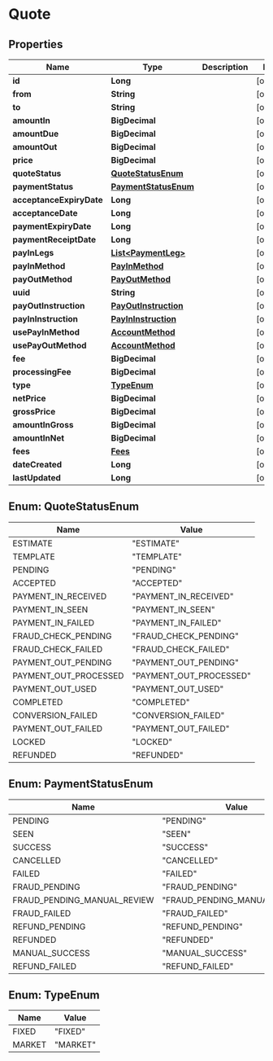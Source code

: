 

# Quote


## Properties

| Name | Type | Description | Notes |
|------------ | ------------- | ------------- | -------------|
|**id** | **Long** |  |  [optional] |
|**from** | **String** |  |  [optional] |
|**to** | **String** |  |  [optional] |
|**amountIn** | **BigDecimal** |  |  [optional] |
|**amountDue** | **BigDecimal** |  |  [optional] |
|**amountOut** | **BigDecimal** |  |  [optional] |
|**price** | **BigDecimal** |  |  [optional] |
|**quoteStatus** | [**QuoteStatusEnum**](#QuoteStatusEnum) |  |  [optional] |
|**paymentStatus** | [**PaymentStatusEnum**](#PaymentStatusEnum) |  |  [optional] |
|**acceptanceExpiryDate** | **Long** |  |  [optional] |
|**acceptanceDate** | **Long** |  |  [optional] |
|**paymentExpiryDate** | **Long** |  |  [optional] |
|**paymentReceiptDate** | **Long** |  |  [optional] |
|**payInLegs** | [**List&lt;PaymentLeg&gt;**](PaymentLeg.md) |  |  [optional] |
|**payInMethod** | [**PayInMethod**](PayInMethod.md) |  |  [optional] |
|**payOutMethod** | [**PayOutMethod**](PayOutMethod.md) |  |  [optional] |
|**uuid** | **String** |  |  [optional] |
|**payOutInstruction** | [**PayOutInstruction**](PayOutInstruction.md) |  |  [optional] |
|**payInInstruction** | [**PayInInstruction**](PayInInstruction.md) |  |  [optional] |
|**usePayInMethod** | [**AccountMethod**](AccountMethod.md) |  |  [optional] |
|**usePayOutMethod** | [**AccountMethod**](AccountMethod.md) |  |  [optional] |
|**fee** | **BigDecimal** |  |  [optional] |
|**processingFee** | **BigDecimal** |  |  [optional] |
|**type** | [**TypeEnum**](#TypeEnum) |  |  [optional] |
|**netPrice** | **BigDecimal** |  |  [optional] |
|**grossPrice** | **BigDecimal** |  |  [optional] |
|**amountInGross** | **BigDecimal** |  |  [optional] |
|**amountInNet** | **BigDecimal** |  |  [optional] |
|**fees** | [**Fees**](Fees.md) |  |  [optional] |
|**dateCreated** | **Long** |  |  [optional] |
|**lastUpdated** | **Long** |  |  [optional] |



## Enum: QuoteStatusEnum

| Name | Value |
|---- | -----|
| ESTIMATE | &quot;ESTIMATE&quot; |
| TEMPLATE | &quot;TEMPLATE&quot; |
| PENDING | &quot;PENDING&quot; |
| ACCEPTED | &quot;ACCEPTED&quot; |
| PAYMENT_IN_RECEIVED | &quot;PAYMENT_IN_RECEIVED&quot; |
| PAYMENT_IN_SEEN | &quot;PAYMENT_IN_SEEN&quot; |
| PAYMENT_IN_FAILED | &quot;PAYMENT_IN_FAILED&quot; |
| FRAUD_CHECK_PENDING | &quot;FRAUD_CHECK_PENDING&quot; |
| FRAUD_CHECK_FAILED | &quot;FRAUD_CHECK_FAILED&quot; |
| PAYMENT_OUT_PENDING | &quot;PAYMENT_OUT_PENDING&quot; |
| PAYMENT_OUT_PROCESSED | &quot;PAYMENT_OUT_PROCESSED&quot; |
| PAYMENT_OUT_USED | &quot;PAYMENT_OUT_USED&quot; |
| COMPLETED | &quot;COMPLETED&quot; |
| CONVERSION_FAILED | &quot;CONVERSION_FAILED&quot; |
| PAYMENT_OUT_FAILED | &quot;PAYMENT_OUT_FAILED&quot; |
| LOCKED | &quot;LOCKED&quot; |
| REFUNDED | &quot;REFUNDED&quot; |



## Enum: PaymentStatusEnum

| Name | Value |
|---- | -----|
| PENDING | &quot;PENDING&quot; |
| SEEN | &quot;SEEN&quot; |
| SUCCESS | &quot;SUCCESS&quot; |
| CANCELLED | &quot;CANCELLED&quot; |
| FAILED | &quot;FAILED&quot; |
| FRAUD_PENDING | &quot;FRAUD_PENDING&quot; |
| FRAUD_PENDING_MANUAL_REVIEW | &quot;FRAUD_PENDING_MANUAL_REVIEW&quot; |
| FRAUD_FAILED | &quot;FRAUD_FAILED&quot; |
| REFUND_PENDING | &quot;REFUND_PENDING&quot; |
| REFUNDED | &quot;REFUNDED&quot; |
| MANUAL_SUCCESS | &quot;MANUAL_SUCCESS&quot; |
| REFUND_FAILED | &quot;REFUND_FAILED&quot; |



## Enum: TypeEnum

| Name | Value |
|---- | -----|
| FIXED | &quot;FIXED&quot; |
| MARKET | &quot;MARKET&quot; |



